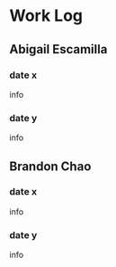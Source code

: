 # Work Log

## Abigail Escamilla

### date x

info

### date y

info


## Brandon Chao

### date x

info

### date y

info
